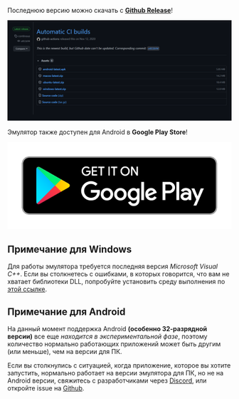 Последнюю версию можно скачать с [**Github Release**](https://github.com/EKA2L1/EKA2L1/releases/tag/continous)!

![release_shot](/assets/download/release_page.png)

Эмулятор также доступен для Android в **Google Play Store**!

[![Play Store Badge](/assets/download/google-play-badge.png)](https://play.google.com/store/apps/details?id=com.github.eka2l1)

## Примечание для Windows

Для работы эмулятора требуется последняя версия *Microsoft Visual C++*. Если вы столкнетесь с ошибками, в которых говорится, что вам не хватает библиотеки DLL, попробуйте
установить среду выполнения по [этой ссылке](https://support.microsoft.com/vi-vn/help/2977003/the-latest-supported-visual-c-downloads).

## Примечание для Android

На данный момент поддержка Android **(особенно 32-разрядной версии)** все еще *находится в экспериментальной фазе*, поэтому количество нормально работающих приложений может быть другим (или меньше),
чем на версии для ПК.

Если вы столкнулись с ситуацией, когда приложение, которое вы хотите запустить, нормально работает на версии эмулятора для ПК, но не на Android версии, свяжитесь с разработчиками через [Discord](https://discord.gg/5Bm5SJ9),
или откройте issue на [Github](https://github.com/EKA2L1/EKA2L1/issues).
